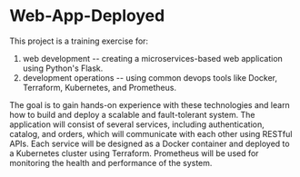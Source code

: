 # Web-App-Deployed
This project is a training exercise for:

1) web development -- creating a microservices-based web application using Python's Flask.
2) development operations -- using common devops tools like Docker, Terraform, Kubernetes, and Prometheus. 

The goal is to gain hands-on experience with these technologies and learn how to build and deploy a scalable and fault-tolerant system. The application will consist of several services, including authentication, catalog, and orders, which will communicate with each other using RESTful APIs. Each service will be designed as a Docker container and deployed to a Kubernetes cluster using Terraform. Prometheus will be used for monitoring the health and performance of the system. 
